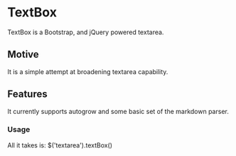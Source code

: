 # TextBox

TextBox is a Bootstrap, and jQuery powered textarea.

## Motive ##
It is a simple attempt at broadening textarea capability.

## Features ##
It currently supports autogrow and some basic set of the markdown parser.

### Usage ###
All it takes is:
$('textarea').textBox()
